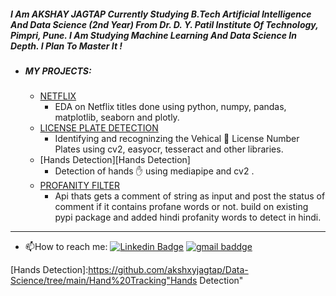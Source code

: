 ##### I Am AKSHAY JAGTAP Currently Studying B.Tech Artificial Intelligence And Data Science (2nd Year) From  Dr. D. Y. Patil Institute Of Technology, Pimpri, Pune. I Am Studying Machine Learning And Data Science In Depth. I Plan To Master It !

- #####  MY PROJECTS:

  - [NETFLIX][NETFLIX] 
     - EDA on Netflix titles  done using python, numpy, pandas, matplotlib, seaborn and plotly.
  - [LICENSE PLATE DETECTION][LICENSE PLATE DETECTION] 
     - Identifying  and recogninzing the Vehical 🚗 License Number Plates using cv2, easyocr, tesseract and other libraries.
  - [Hands Detection][Hands Detection]
    - Detection of hands ✋ using mediapipe and cv2 .
  - [PROFANITY FILTER][PROFANITY FILTER] 
     - Api thats gets a comment of string as input and post the status of comment if it contains profane words or not.
     build on existing pypi package and added hindi profanity words to detect in hindi.

     
<hr>

- :mailbox:How to reach me: [![Linkedin Badge](https://img.shields.io/badge/-Akshay-blue?style=flat&logo=Linkedin&logoColor=white)](https://www.linkedin.com/in/akshayjagtxp/) [![gmail baddge]( https://img.shields.io/badge/Mail-Akshay-red)](mailto:jagtapakshay90@gmail.com)

[NETFLIX]: https://github.com/akshxyjagtap/Data-Science/tree/main/NETFLIX "NETFLIX"

[My_Linked_in]:  www.linkedin.com/in/akshay-jagtap-b43b64162 "My_Linked_in"

[LICENSE PLATE DETECTION]:https://github.com/akshxyjagtap/Data-Science/tree/main/License%20Plate%20Detection "LICENSE PLATE DETECTION"

[PROFANITY FILTER]:https://github.com/akshxyjagtap/Data-Science/tree/main/Profanity%20Filter%20api "PROFANITY FILTER"

[Hands Detection]:https://github.com/akshxyjagtap/Data-Science/tree/main/Hand%20Tracking"Hands Detection"
